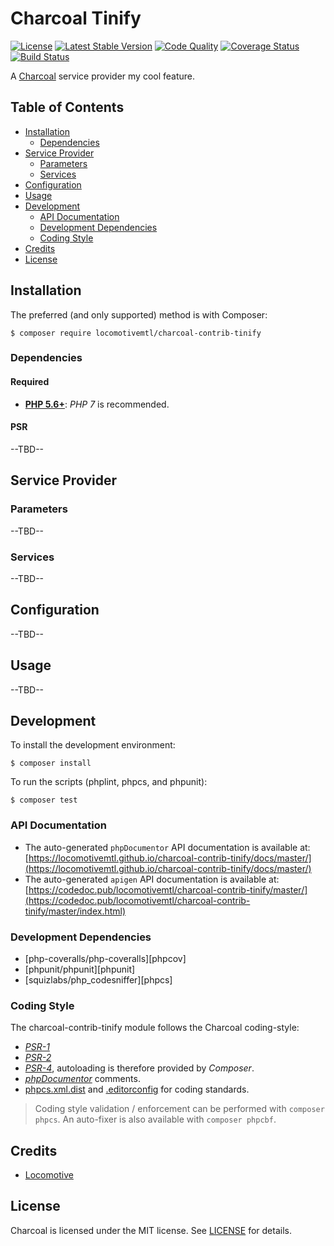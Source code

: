 Charcoal Tinify
===============

[![License][badge-license]][charcoal-contrib-tinify]
[![Latest Stable Version][badge-version]][charcoal-contrib-tinify]
[![Code Quality][badge-scrutinizer]][dev-scrutinizer]
[![Coverage Status][badge-coveralls]][dev-coveralls]
[![Build Status][badge-travis]][dev-travis]

A [Charcoal][charcoal-app] service provider my cool feature.



## Table of Contents

-   [Installation](#installation)
    -   [Dependencies](#dependencies)
-   [Service Provider](#service-provider)
    -   [Parameters](#parameters)
    -   [Services](#services)
-   [Configuration](#configuration)
-   [Usage](#usage)
-   [Development](#development)
    -  [API Documentation](#api-documentation)
    -  [Development Dependencies](#development-dependencies)
    -  [Coding Style](#coding-style)
-   [Credits](#credits)
-   [License](#license)



## Installation

The preferred (and only supported) method is with Composer:

```shell
$ composer require locomotivemtl/charcoal-contrib-tinify
```



### Dependencies

#### Required

-   [**PHP 5.6+**](https://php.net): _PHP 7_ is recommended.



#### PSR

--TBD--



## Service Provider

### Parameters

--TBD--



### Services

--TBD--



## Configuration

--TBD--



## Usage

--TBD--



## Development

To install the development environment:

```shell
$ composer install
```

To run the scripts (phplint, phpcs, and phpunit):

```shell
$ composer test
```



### API Documentation

-   The auto-generated `phpDocumentor` API documentation is available at:  
    [https://locomotivemtl.github.io/charcoal-contrib-tinify/docs/master/](https://locomotivemtl.github.io/charcoal-contrib-tinify/docs/master/)
-   The auto-generated `apigen` API documentation is available at:  
    [https://codedoc.pub/locomotivemtl/charcoal-contrib-tinify/master/](https://codedoc.pub/locomotivemtl/charcoal-contrib-tinify/master/index.html)



### Development Dependencies

-   [php-coveralls/php-coveralls][phpcov]
-   [phpunit/phpunit][phpunit]
-   [squizlabs/php_codesniffer][phpcs]



### Coding Style

The charcoal-contrib-tinify module follows the Charcoal coding-style:

-   [_PSR-1_][psr-1]
-   [_PSR-2_][psr-2]
-   [_PSR-4_][psr-4], autoloading is therefore provided by _Composer_.
-   [_phpDocumentor_](http://phpdoc.org/) comments.
-   [phpcs.xml.dist](phpcs.xml.dist) and [.editorconfig](.editorconfig) for coding standards.

> Coding style validation / enforcement can be performed with `composer phpcs`. An auto-fixer is also available with `composer phpcbf`.



## Credits

-   [Locomotive](https://locomotive.ca/)



## License

Charcoal is licensed under the MIT license. See [LICENSE](LICENSE) for details.



[charcoal-contrib-tinify]:  https://packagist.org/packages/locomotivemtl/charcoal-contrib-tinify
[charcoal-app]:             https://packagist.org/packages/locomotivemtl/charcoal-app

[dev-scrutinizer]:    https://scrutinizer-ci.com/g/locomotivemtl/charcoal-contrib-tinify/
[dev-coveralls]:      https://coveralls.io/r/locomotivemtl/charcoal-contrib-tinify
[dev-travis]:         https://travis-ci.org/locomotivemtl/charcoal-contrib-tinify

[badge-license]:      https://img.shields.io/packagist/l/locomotivemtl/charcoal-contrib-tinify.svg?style=flat-square
[badge-version]:      https://img.shields.io/packagist/v/locomotivemtl/charcoal-contrib-tinify.svg?style=flat-square
[badge-scrutinizer]:  https://img.shields.io/scrutinizer/g/locomotivemtl/charcoal-contrib-tinify.svg?style=flat-square
[badge-coveralls]:    https://img.shields.io/coveralls/locomotivemtl/charcoal-contrib-tinify.svg?style=flat-square
[badge-travis]:       https://img.shields.io/travis/locomotivemtl/charcoal-contrib-tinify.svg?style=flat-square

[psr-1]:  https://www.php-fig.org/psr/psr-1/
[psr-2]:  https://www.php-fig.org/psr/psr-2/
[psr-3]:  https://www.php-fig.org/psr/psr-3/
[psr-4]:  https://www.php-fig.org/psr/psr-4/
[psr-6]:  https://www.php-fig.org/psr/psr-6/
[psr-7]:  https://www.php-fig.org/psr/psr-7/
[psr-11]: https://www.php-fig.org/psr/psr-11/
